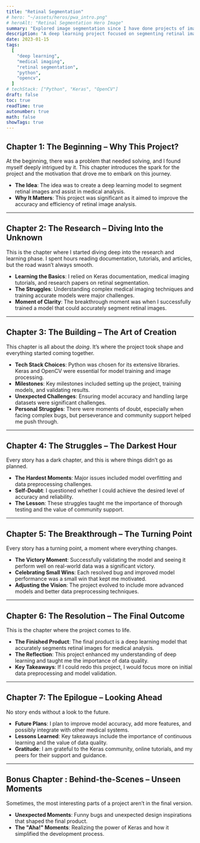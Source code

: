 ```yaml
---
title: "Retinal Segmentation"
# hero: "~/assets/heros/pwa_intro.png"
# heroAlt: "Retinal Segmentation Hero Image"
summary: "Explored image segmentation since I have done projects of image classification."
description: "A deep learning project focused on segmenting retinal images for medical analysis."
date: 2023-01-15
tags:
  [
    "deep learning",
    "medical imaging",
    "retinal segmentation",
    "python",
    "opencv",
  ]
# techStack: ["Python", "Keras", "OpenCV"]
draft: false
toc: true
readTime: true
autonumber: true
math: false
showTags: true
---
```


## Chapter 1: The Beginning – Why This Project?

At the beginning, there was a problem that needed solving, and I found myself deeply intrigued by it. This chapter introduces the spark for the project and the motivation that drove me to embark on this journey.

- **The Idea**: The idea was to create a deep learning model to segment retinal images and assist in medical analysis.
- **Why It Matters**: This project was significant as it aimed to improve the accuracy and efficiency of retinal image analysis.

---

## Chapter 2: The Research – Diving Into the Unknown

This is the chapter where I started diving deep into the research and learning phase. I spent hours reading documentation, tutorials, and articles, but the road wasn’t always smooth.

- **Learning the Basics**: I relied on Keras documentation, medical imaging tutorials, and research papers on retinal segmentation.
- **The Struggles**: Understanding complex medical imaging techniques and training accurate models were major challenges.
- **Moment of Clarity**: The breakthrough moment was when I successfully trained a model that could accurately segment retinal images.

---

## Chapter 3: The Building – The Art of Creation

This chapter is all about the _doing_. It’s where the project took shape and everything started coming together.

- **Tech Stack Choices**: Python was chosen for its extensive libraries. Keras and OpenCV were essential for model training and image processing.
- **Milestones**: Key milestones included setting up the project, training models, and validating results.
- **Unexpected Challenges**: Ensuring model accuracy and handling large datasets were significant challenges.
- **Personal Struggles**: There were moments of doubt, especially when facing complex bugs, but perseverance and community support helped me push through.

---

## Chapter 4: The Struggles – The Darkest Hour

Every story has a dark chapter, and this is where things didn’t go as planned.

- **The Hardest Moments**: Major issues included model overfitting and data preprocessing challenges.
- **Self-Doubt**: I questioned whether I could achieve the desired level of accuracy and reliability.
- **The Lesson**: These struggles taught me the importance of thorough testing and the value of community support.

---

## Chapter 5: The Breakthrough – The Turning Point

Every story has a turning point, a moment where everything changes.

- **The Victory Moment**: Successfully validating the model and seeing it perform well on real-world data was a significant victory.
- **Celebrating Small Wins**: Each resolved bug and improved model performance was a small win that kept me motivated.
- **Adjusting the Vision**: The project evolved to include more advanced models and better data preprocessing techniques.

---

## Chapter 6: The Resolution – The Final Outcome

This is the chapter where the project comes to life.

- **The Finished Product**: The final product is a deep learning model that accurately segments retinal images for medical analysis.
- **The Reflection**: This project enhanced my understanding of deep learning and taught me the importance of data quality.
- **Key Takeaways**: If I could redo this project, I would focus more on initial data preprocessing and model validation.

---

## Chapter 7: The Epilogue – Looking Ahead

No story ends without a look to the future.

- **Future Plans**: I plan to improve model accuracy, add more features, and possibly integrate with other medical systems.
- **Lessons Learned**: Key takeaways include the importance of continuous learning and the value of data quality.
- **Gratitude**: I am grateful to the Keras community, online tutorials, and my peers for their support and guidance.

---

## Bonus Chapter : Behind-the-Scenes – Unseen Moments

Sometimes, the most interesting parts of a project aren’t in the final version.

- **Unexpected Moments**: Funny bugs and unexpected design inspirations that shaped the final product.
- **The "Aha!" Moments**: Realizing the power of Keras and how it simplified the development process.
